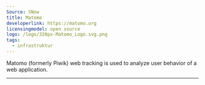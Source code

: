 ```yaml
---
Source: SNow
title: Matomo
developerlink: https://matomo.org
licensingmodel: open source
logo: /logo/320px-Matomo_Logo.svg.png
tags:
  - infrastruktur
---
```


Matomo (formerly Piwik) web tracking is used to analyze user behavior of a web application.

---

